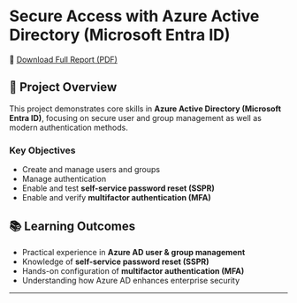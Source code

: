 
# Secure Access with Azure Active Directory (Microsoft Entra ID)

📄 [Download Full Report (PDF)](./Secure-Access-with-Azure-Active-Directory(Microsoft-EntraID).pdf)


## 📌 Project Overview
This project demonstrates core skills in **Azure Active Directory (Microsoft Entra ID)**, focusing on secure user and group management as well as modern authentication methods.

### Key Objectives
- Create and manage users and groups  
- Manage authentication  
- Enable and test **self-service password reset (SSPR)**  
- Enable and verify **multifactor authentication (MFA)**  



## 📚 Learning Outcomes
- Practical experience in **Azure AD user & group management**  
- Knowledge of **self-service password reset (SSPR)**  
- Hands-on configuration of **multifactor authentication (MFA)**  
- Understanding how Azure AD enhances enterprise security  

---
